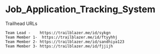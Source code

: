 # Job_Application_Tracking_System

Trailhead URLs 

    Team Lead -    https://trailblazer.me/id/sykgn
    Team Member 1-  https://trailblazer.me/id/ftyyhhj 
    Team Member 2- https://trailblazer.me/id/sandhiya123 
    Team Member 3- https://trailblazer.me/id/fjjijh

